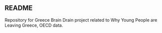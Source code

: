 ## README

Repository for Greece Brain Drain project related to Why Young People are Leaving Greece, OECD data.